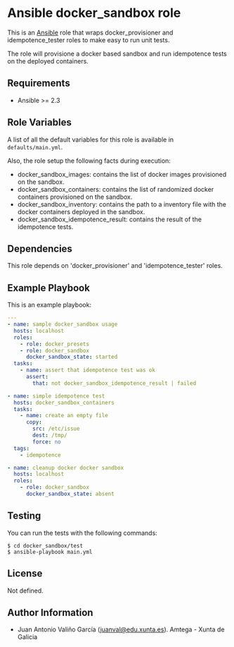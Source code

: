 # Ansible docker_sandbox role

This is an [Ansible](http://www.ansible.com) role that wraps docker_provisioner and idempotence_tester roles to make easy to run unit tests.

The role will provisione a docker based sandbox and run idempotence tests on the deployed containers.

## Requirements

- Ansible >= 2.3

## Role Variables

A list of all the default variables for this role is available in `defaults/main.yml`.

Also, the role setup the following facts during execution:

- docker_sandbox_images: contains the list of docker images provisioned on the sandbox.
- docker_sandbox_containers: contains the list of randomized docker containers provisioned on the sandbox.
- docker_sandbox_inventory: contains the path to a inventory file with the docker containers deployed in the sandbox.
- docker_sandbox_idempotence_result: contains the result of the idempotence tests.

## Dependencies

This role depends on 'docker_provisioner' and 'idempotence_tester' roles.

## Example Playbook

This is an example playbook:

```yaml
---
- name: sample docker_sandbox usage
  hosts: localhost
  roles:
    - role: docker_presets
    - role: docker_sandbox
      docker_sandbox_state: started
  tasks:
    - name: assert that idempotence test was ok
      assert:
        that: not docker_sandbox_idempotence_result | failed

- name: simple idempotence test
  hosts: docker_sandbox_containers
  tasks:
    - name: create an empty file
      copy:
        src: /etc/issue
        dest: /tmp/
        force: no
  tags:
    - idempotence

- name: cleanup docker docker sandbox
  hosts: localhost
  roles:
    - role: docker_sandbox
      docker_sandbox_state: absent
```

## Testing

You can run the tests with the following commands:

```shell
$ cd docker_sandbox/test
$ ansible-playbook main.yml
```

## License

Not defined.

## Author Information

- Juan Antonio Valiño García ([juanval@edu.xunta.es](mailto:juanval@edu.xunta.es)). Amtega - Xunta de Galicia
